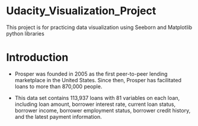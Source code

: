 # Udacity_Visualization_Project
This project is for practicing data visualization using Seeborn and Matplotlib python libraries 

# Introduction
- Prosper was founded in 2005 as the first peer-to-peer lending marketplace in the United States. Since then, Prosper has facilitated loans to more than 870,000 people.

- This data set contains 113,937 loans with 81 variables on each loan,  including loan amount, borrower interest rate, current loan  status, borrower income, borrower employment status, borrower credit  history, and the latest payment information.
